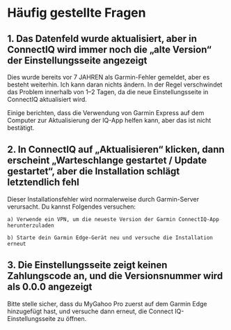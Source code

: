 # Häufig gestellte Fragen

## 1. Das Datenfeld wurde aktualisiert, aber in ConnectIQ wird immer noch die „alte Version“ der Einstellungsseite angezeigt
Dies wurde bereits vor 7 JAHREN als Garmin-Fehler gemeldet, aber es besteht weiterhin. Ich kann daran nichts ändern. In der Regel verschwindet das Problem innerhalb von 1–2 Tagen, da die neue Einstellungsseite in ConnectIQ aktualisiert wird.

Einige berichten, dass die Verwendung von Garmin Express auf dem Computer zur Aktualisierung der IQ-App helfen kann, aber das ist nicht bestätigt.

## 2. In ConnectIQ auf „Aktualisieren“ klicken, dann erscheint „Warteschlange gestartet / Update gestartet“, aber die Installation schlägt letztendlich fehl
Dieser Installationsfehler wird normalerweise durch Garmin-Server verursacht. Du kannst Folgendes versuchen:

    a) Verwende ein VPN, um die neueste Version der Garmin ConnectIQ-App herunterzuladen

    b) Starte dein Garmin Edge-Gerät neu und versuche die Installation erneut

## 3. Die Einstellungsseite zeigt keinen Zahlungscode an, und die Versionsnummer wird als 0.0.0 angezeigt
Bitte stelle sicher, dass du MyGahoo Pro zuerst auf dem Garmin Edge hinzugefügt hast, und versuche dann erneut, die Connect IQ-Einstellungsseite zu öffnen.
